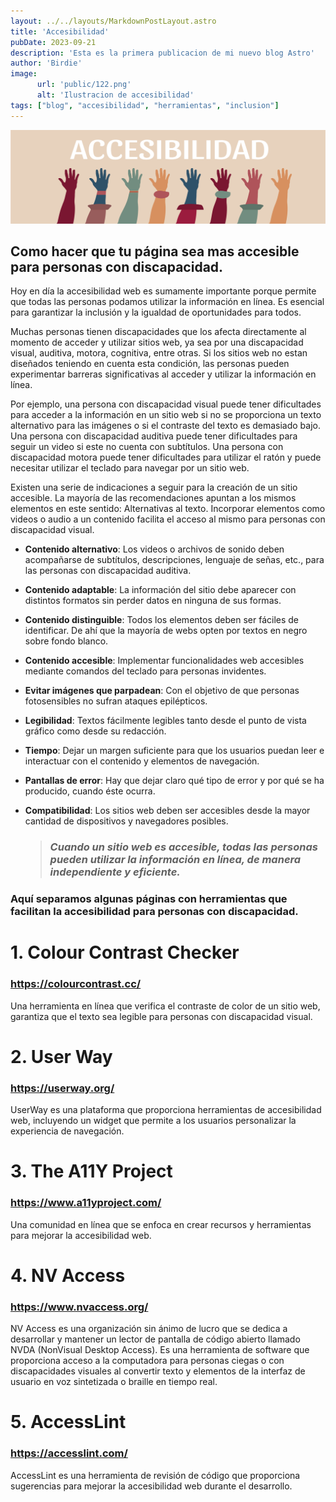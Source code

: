 ```yaml
---
layout: ../../layouts/MarkdownPostLayout.astro
title: 'Accesibilidad'
pubDate: 2023-09-21
description: 'Esta es la primera publicacion de mi nuevo blog Astro'
author: 'Birdie'
image: 
      url: 'public/122.png'
      alt: 'Ilustracion de accesibilidad'
tags: ["blog", "accesibilidad", "herramientas", "inclusion"]
---
```


<img src='/public/122.png' alt="Ejemplo de Imagen" width="650" height="150">


## Como hacer que tu página sea mas accesible para personas con discapacidad.


Hoy en día la accesibilidad web es sumamente importante porque permite que todas las personas podamos utilizar la información en línea. Es esencial para garantizar la inclusión y la igualdad de oportunidades para todos.

Muchas personas tienen discapacidades que los afecta directamente al momento de acceder y utilizar sitios web, ya sea por una discapacidad visual, auditiva, motora, cognitiva, entre otras. Si los sitios web no estan diseñados teniendo en
cuenta esta condición, las personas pueden experimentar barreras significativas al acceder y utilizar la información en línea.

Por ejemplo, una persona con discapacidad visual puede tener dificultades para acceder a la información en un sitio web si no se proporciona un texto alternativo para las imágenes o si el contraste del texto es demasiado bajo. Una persona con
discapacidad auditiva puede tener dificultades para seguir un video si este no cuenta con subtítulos. Una persona con
discapacidad motora puede tener dificultades para utilizar el ratón y puede necesitar utilizar el teclado para navegar por un sitio web.

Existen una serie de indicaciones a seguir para la creación de un sitio accesible. La mayoría de las recomendaciones apuntan
a los mismos elementos en este sentido: Alternativas al texto. Incorporar elementos como videos o audio a un contenido
facilita el acceso al mismo para personas con discapacidad visual.

 * **Contenido alternativo**: Los videos o archivos de sonido deben acompañarse de subtítulos, descripciones, lenguaje de señas, etc., para las personas con discapacidad auditiva.

* **Contenido adaptable**: La información del sitio debe aparecer con distintos formatos sin perder datos en ninguna de sus formas.

* **Contenido distinguible**: Todos los elementos deben ser fáciles de identificar. De ahí que la mayoría de webs opten por textos en negro sobre fondo blanco.

* **Contenido accesible**: Implementar funcionalidades web accesibles mediante comandos del teclado para personas invidentes.

* **Evitar imágenes que parpadean**: Con el objetivo de que personas fotosensibles no sufran ataques epilépticos.

* **Legibilidad**: Textos fácilmente legibles tanto desde el punto de vista gráfico como desde su redacción.

* **Tiempo**: Dejar un margen suficiente para que los usuarios puedan leer e interactuar con el contenido y elementos de navegación.

* **Pantallas de error**: Hay que dejar claro qué tipo de error y por qué se ha producido, cuando éste ocurra.

* **Compatibilidad**: Los sitios web deben ser accesibles desde la mayor cantidad de dispositivos y navegadores posibles.

  >### *Cuando un sitio web es accesible, todas las personas pueden utilizar la información en línea, de manera independiente y eficiente.*

### Aquí separamos algunas páginas con herramientas que facilitan la accesibilidad para personas con discapacidad.

# 1. Colour Contrast Checker

### **<https://colourcontrast.cc/>**

 Una herramienta en línea que verifica el contraste de color de un sitio web, garantiza que el texto sea legible para personas con discapacidad visual. 


# 2. User Way

### **<https://userway.org/>**

UserWay es una plataforma que proporciona herramientas de accesibilidad web, incluyendo un widget que permite a los usuarios personalizar la experiencia de navegación.

# 3. The A11Y Project

### **<https://www.a11yproject.com/>**

Una comunidad en línea que se enfoca en crear recursos y herramientas para mejorar la accesibilidad web.

# 4. NV Access

### **<https://www.nvaccess.org/>**

NV Access es una organización sin ánimo de lucro que se dedica a desarrollar y mantener un lector de pantalla de código abierto llamado NVDA (NonVisual Desktop Access). Es una herramienta de software que proporciona acceso a la computadora para personas ciegas o con discapacidades visuales al convertir texto y elementos de la interfaz de usuario en voz sintetizada o braille en tiempo real.

# 5. AccessLint

### **<https://accesslint.com/>**

AccessLint es una herramienta de revisión de código que proporciona sugerencias para mejorar la accesibilidad web durante el desarrollo.